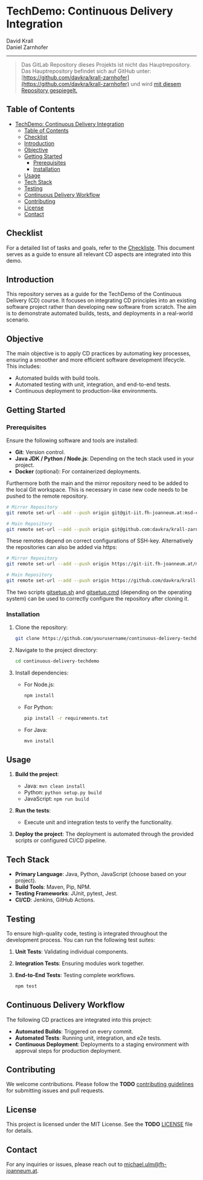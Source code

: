 # TechDemo: Continuous Delivery Integration

David Krall  
Daniel Zarnhofer

---

> Das GitLab Repository dieses Projekts ist nicht das Hauptrepository.  
> Das Hauptrepository befindet sich auf GitHub unter: [https://github.com/davkra/krall-zarnhofer](https://github.com/davkra/krall-zarnhofer) und wird [mit diesem Repository gespiegelt.](#prerequisites)

## Table of Contents

- [TechDemo: Continuous Delivery Integration](#techdemo-continuous-delivery-integration)
  - [Table of Contents](#table-of-contents)
  - [Checklist](#checklist)
  - [Introduction](#introduction)
  - [Objective](#objective)
  - [Getting Started](#getting-started)
    - [Prerequisites](#prerequisites)
    - [Installation](#installation)
  - [Usage](#usage)
  - [Tech Stack](#tech-stack)
  - [Testing](#testing)
  - [Continuous Delivery Workflow](#continuous-delivery-workflow)
  - [Contributing](#contributing)
  - [License](#license)
  - [Contact](#contact)

## Checklist

For a detailed list of tasks and goals, refer to the [Checkliste](./CHECKLIST.md). This document serves as a guide to ensure all relevant CD aspects are integrated into this demo.

## Introduction

This repository serves as a guide for the TechDemo of the Continuous Delivery (CD) course. It focuses on integrating CD principles into an existing software project rather than developing new software from scratch. The aim is to demonstrate automated builds, tests, and deployments in a real-world scenario.

## Objective

The main objective is to apply CD practices by automating key processes, ensuring a smoother and more efficient software development lifecycle. This includes:

- Automated builds with build tools.
- Automated testing with unit, integration, and end-to-end tests.
- Continuous deployment to production-like environments.

## Getting Started

### Prerequisites

Ensure the following software and tools are installed:

- **Git**: Version control.
- **Java JDK / Python / Node.js**: Depending on the tech stack used in your project.
- **Docker** (optional): For containerized deployments.

Furthermore both the main and the mirror repository need to be added to the local Git workspace. This is necessary in case new code needs to be pushed to the remote repository.

```bash
# Mirror Repository
git remote set-url --add --push origin git@git-iit.fh-joanneum.at:msd-contdel/techdemo-ws24/krall-zarnhofer.git

# Main Repository
git remote set-url --add --push origin git@github.com:davkra/krall-zarnhofer.git
```

These remotes depend on correct configurations of SSH-key. Alternatively the repositories can also be added via https:

```bash
# Mirror Repository
git remote set-url --add --push origin https://git-iit.fh-joanneum.at/msd-contdel/techdemo-ws24/krall-zarnhofer.git

# Main Repository
git remote set-url --add --push origin https://github.com/davkra/krall-zarnhofer.git
```

The two scripts [gitsetup.sh](./gitsetup.sh) and [gitsetup.cmd](./gitsetup.cmd) (depending on the operating system) can be used to correctly configure the repository after cloning it.

### Installation

1. Clone the repository:

   ```bash
   git clone https://github.com/yourusername/continuous-delivery-techdemo.git
   ```

2. Navigate to the project directory:

   ```bash
   cd continuous-delivery-techdemo
   ```

3. Install dependencies:
   - For Node.js:

     ```bash
     npm install
     ```

   - For Python:

     ```bash
     pip install -r requirements.txt
     ```

   - For Java:

     ```bash
     mvn install
     ```

## Usage

1. **Build the project**:
   - Java: `mvn clean install`
   - Python: `python setup.py build`
   - JavaScript: `npm run build`

2. **Run the tests**:
   - Execute unit and integration tests to verify the functionality.

3. **Deploy the project**: The deployment is automated through the provided scripts or configured CI/CD pipeline.

## Tech Stack

- **Primary Language**: Java, Python, JavaScript (choose based on your project).
- **Build Tools**: Maven, Pip, NPM.
- **Testing Frameworks**: JUnit, pytest, Jest.
- **CI/CD**: Jenkins, GitHub Actions.

## Testing

To ensure high-quality code, testing is integrated throughout the development process. You can run the following test suites:

1. **Unit Tests**: Validating individual components.
2. **Integration Tests**: Ensuring modules work together.
3. **End-to-End Tests**: Testing complete workflows.

   ```bash
   npm test
   ```

## Continuous Delivery Workflow

The following CD practices are integrated into this project:

- **Automated Builds**: Triggered on every commit.
- **Automated Tests**: Running unit, integration, and e2e tests.
- **Continuous Deployment**: Deployments to a staging environment with approval steps for production deployment.

## Contributing

We welcome contributions. Please follow the **TODO** [contributing guidelines](./CONTRIBUTING.md) for submitting issues and pull requests.

## License

This project is licensed under the MIT License. See the **TODO** [LICENSE](./LICENSE.md) file for details.

## Contact

For any inquiries or issues, please reach out to [michael.ulm@fh-joanneum.at](mailto:michael.ulm@fh-joanneum.at).
